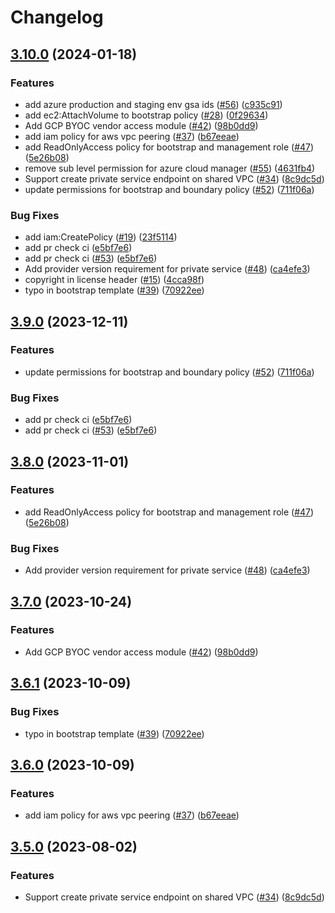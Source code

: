 # Changelog

## [3.10.0](https://github.com/freeznet/terraform-managed-cloud/compare/v3.9.0...v3.10.0) (2024-01-18)


### Features

* add azure production and staging env gsa ids ([#56](https://github.com/freeznet/terraform-managed-cloud/issues/56)) ([c935c91](https://github.com/freeznet/terraform-managed-cloud/commit/c935c91fd8a1728ece33fe2489bbca5f592eef47))
* add ec2:AttachVolume to bootstrap policy ([#28](https://github.com/freeznet/terraform-managed-cloud/issues/28)) ([0f29634](https://github.com/freeznet/terraform-managed-cloud/commit/0f2963415cef9f79eb2693b11b28ed88e34be9a0))
* Add GCP BYOC vendor access module ([#42](https://github.com/freeznet/terraform-managed-cloud/issues/42)) ([98b0dd9](https://github.com/freeznet/terraform-managed-cloud/commit/98b0dd9fd287e79d6952171f9b262376b79b2361))
* add iam policy for aws vpc peering ([#37](https://github.com/freeznet/terraform-managed-cloud/issues/37)) ([b67eeae](https://github.com/freeznet/terraform-managed-cloud/commit/b67eeae0c8ef0713f6f12859d4cfccc193ab15a4))
* add ReadOnlyAccess policy for bootstrap and management role ([#47](https://github.com/freeznet/terraform-managed-cloud/issues/47)) ([5e26b08](https://github.com/freeznet/terraform-managed-cloud/commit/5e26b08b5c576daece0818a03642648fe53b6a27))
* remove sub level permission for azure cloud manager ([#55](https://github.com/freeznet/terraform-managed-cloud/issues/55)) ([4631fb4](https://github.com/freeznet/terraform-managed-cloud/commit/4631fb4893e5747f8dad9020ce46a54e198eaf74))
* Support create private service endpoint on shared VPC ([#34](https://github.com/freeznet/terraform-managed-cloud/issues/34)) ([8c9dc5d](https://github.com/freeznet/terraform-managed-cloud/commit/8c9dc5d7fdfceff140ae6ec59ec6cb5d92f53c27))
* update permissions for bootstrap and boundary policy ([#52](https://github.com/freeznet/terraform-managed-cloud/issues/52)) ([711f06a](https://github.com/freeznet/terraform-managed-cloud/commit/711f06a03029ffe2d1eb2b1584f5818d1434abc1))


### Bug Fixes

* add iam:CreatePolicy ([#19](https://github.com/freeznet/terraform-managed-cloud/issues/19)) ([23f5114](https://github.com/freeznet/terraform-managed-cloud/commit/23f51147e0d6081c50f0ecd06461b1eb7ddda242))
* add pr check ci ([e5bf7e6](https://github.com/freeznet/terraform-managed-cloud/commit/e5bf7e6f13766587f8cfd426c2551ef4fdac4db9))
* add pr check ci ([#53](https://github.com/freeznet/terraform-managed-cloud/issues/53)) ([e5bf7e6](https://github.com/freeznet/terraform-managed-cloud/commit/e5bf7e6f13766587f8cfd426c2551ef4fdac4db9))
* Add provider version requirement for private service ([#48](https://github.com/freeznet/terraform-managed-cloud/issues/48)) ([ca4efe3](https://github.com/freeznet/terraform-managed-cloud/commit/ca4efe32b820eefc6e4aa394f24c41201292da12))
* copyright in license header ([#15](https://github.com/freeznet/terraform-managed-cloud/issues/15)) ([4cca98f](https://github.com/freeznet/terraform-managed-cloud/commit/4cca98f2dd388e34786ba77986d547ef72d4559b))
* typo in bootstrap template ([#39](https://github.com/freeznet/terraform-managed-cloud/issues/39)) ([70922ee](https://github.com/freeznet/terraform-managed-cloud/commit/70922ee89eaa27f88994cd9496f1b39f1790eef3))

## [3.9.0](https://github.com/streamnative/terraform-managed-cloud/compare/v3.8.0...v3.9.0) (2023-12-11)


### Features

* update permissions for bootstrap and boundary policy ([#52](https://github.com/streamnative/terraform-managed-cloud/issues/52)) ([711f06a](https://github.com/streamnative/terraform-managed-cloud/commit/711f06a03029ffe2d1eb2b1584f5818d1434abc1))


### Bug Fixes

* add pr check ci ([e5bf7e6](https://github.com/streamnative/terraform-managed-cloud/commit/e5bf7e6f13766587f8cfd426c2551ef4fdac4db9))
* add pr check ci ([#53](https://github.com/streamnative/terraform-managed-cloud/issues/53)) ([e5bf7e6](https://github.com/streamnative/terraform-managed-cloud/commit/e5bf7e6f13766587f8cfd426c2551ef4fdac4db9))

## [3.8.0](https://github.com/streamnative/terraform-managed-cloud/compare/v3.7.0...v3.8.0) (2023-11-01)


### Features

* add ReadOnlyAccess policy for bootstrap and management role ([#47](https://github.com/streamnative/terraform-managed-cloud/issues/47)) ([5e26b08](https://github.com/streamnative/terraform-managed-cloud/commit/5e26b08b5c576daece0818a03642648fe53b6a27))


### Bug Fixes

* Add provider version requirement for private service ([#48](https://github.com/streamnative/terraform-managed-cloud/issues/48)) ([ca4efe3](https://github.com/streamnative/terraform-managed-cloud/commit/ca4efe32b820eefc6e4aa394f24c41201292da12))

## [3.7.0](https://github.com/streamnative/terraform-managed-cloud/compare/v3.6.1...v3.7.0) (2023-10-24)


### Features

* Add GCP BYOC vendor access module ([#42](https://github.com/streamnative/terraform-managed-cloud/issues/42)) ([98b0dd9](https://github.com/streamnative/terraform-managed-cloud/commit/98b0dd9fd287e79d6952171f9b262376b79b2361))

## [3.6.1](https://github.com/streamnative/terraform-managed-cloud/compare/v3.6.0...v3.6.1) (2023-10-09)


### Bug Fixes

* typo in bootstrap template ([#39](https://github.com/streamnative/terraform-managed-cloud/issues/39)) ([70922ee](https://github.com/streamnative/terraform-managed-cloud/commit/70922ee89eaa27f88994cd9496f1b39f1790eef3))

## [3.6.0](https://github.com/streamnative/terraform-managed-cloud/compare/v3.5.0...v3.6.0) (2023-10-09)


### Features

* add iam policy for aws vpc peering ([#37](https://github.com/streamnative/terraform-managed-cloud/issues/37)) ([b67eeae](https://github.com/streamnative/terraform-managed-cloud/commit/b67eeae0c8ef0713f6f12859d4cfccc193ab15a4))

## [3.5.0](https://github.com/streamnative/terraform-managed-cloud/compare/v3.4.0...v3.5.0) (2023-08-02)


### Features

* Support create private service endpoint on shared VPC ([#34](https://github.com/streamnative/terraform-managed-cloud/issues/34)) ([8c9dc5d](https://github.com/streamnative/terraform-managed-cloud/commit/8c9dc5d7fdfceff140ae6ec59ec6cb5d92f53c27))

